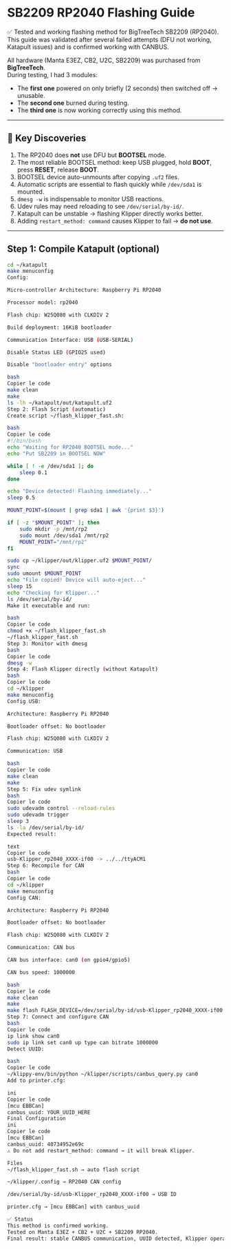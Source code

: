 # SB2209 RP2040 Flashing Guide

✅ Tested and working flashing method for BigTreeTech SB2209 (RP2040).  
This guide was validated after several failed attempts (DFU not working, Katapult issues) and is confirmed working with CANBUS.  

All hardware (Manta E3EZ, CB2, U2C, SB2209) was purchased from **BigTreeTech**.  
During testing, I had 3 modules:  
- The **first one** powered on only briefly (2 seconds) then switched off → unusable.  
- The **second one** burned during testing.  
- The **third one** is now working correctly using this method.  

---

## 🔑 Key Discoveries
1. The RP2040 does **not** use DFU but **BOOTSEL** mode.  
2. The most reliable BOOTSEL method: keep USB plugged, hold **BOOT**, press **RESET**, release **BOOT**.  
3. BOOTSEL device auto-unmounts after copying `.uf2` files.  
4. Automatic scripts are essential to flash quickly while `/dev/sda1` is mounted.  
5. `dmesg -w` is indispensable to monitor USB reactions.  
6. Udev rules may need reloading to see `/dev/serial/by-id/`.  
7. Katapult can be unstable → flashing Klipper directly works better.  
8. Adding `restart_method: command` causes Klipper to fail → **do not use**.  

---

## Step 1: Compile Katapult (optional)

```bash
cd ~/katapult
make menuconfig
Config:

Micro-controller Architecture: Raspberry Pi RP2040

Processor model: rp2040

Flash chip: W25Q080 with CLKDIV 2

Build deployment: 16KiB bootloader

Communication Interface: USB (USB-SERIAL)

Disable Status LED (GPIO25 used)

Disable "bootloader entry" options

bash
Copier le code
make clean
make
ls -lh ~/katapult/out/katapult.uf2
Step 2: Flash Script (automatic)
Create script ~/flash_klipper_fast.sh:

bash
Copier le code
#!/bin/bash
echo "Waiting for RP2040 BOOTSEL mode..."
echo "Put SB2209 in BOOTSEL NOW"

while [ ! -e /dev/sda1 ]; do
    sleep 0.1
done

echo "Device detected! Flashing immediately..."
sleep 0.5

MOUNT_POINT=$(mount | grep sda1 | awk '{print $3}')

if [ -z "$MOUNT_POINT" ]; then
    sudo mkdir -p /mnt/rp2
    sudo mount /dev/sda1 /mnt/rp2
    MOUNT_POINT="/mnt/rp2"
fi

sudo cp ~/klipper/out/klipper.uf2 $MOUNT_POINT/
sync
sudo umount $MOUNT_POINT
echo "File copied! Device will auto-eject..."
sleep 15
echo "Checking for Klipper..."
ls /dev/serial/by-id/
Make it executable and run:

bash
Copier le code
chmod +x ~/flash_klipper_fast.sh
~/flash_klipper_fast.sh
Step 3: Monitor with dmesg
bash
Copier le code
dmesg -w
Step 4: Flash Klipper directly (without Katapult)
bash
Copier le code
cd ~/klipper
make menuconfig
Config USB:

Architecture: Raspberry Pi RP2040

Bootloader offset: No bootloader

Flash chip: W25Q080 with CLKDIV 2

Communication: USB

bash
Copier le code
make clean
make
Step 5: Fix udev symlink
bash
Copier le code
sudo udevadm control --reload-rules
sudo udevadm trigger
sleep 3
ls -la /dev/serial/by-id/
Expected result:

text
Copier le code
usb-Klipper_rp2040_XXXX-if00 -> ../../ttyACM1
Step 6: Recompile for CAN
bash
Copier le code
cd ~/klipper
make menuconfig
Config CAN:

Architecture: Raspberry Pi RP2040

Bootloader offset: No bootloader

Flash chip: W25Q080 with CLKDIV 2

Communication: CAN bus

CAN bus interface: can0 (on gpio4/gpio5)

CAN bus speed: 1000000

bash
Copier le code
make clean
make
make flash FLASH_DEVICE=/dev/serial/by-id/usb-Klipper_rp2040_XXXX-if00
Step 7: Connect and configure CAN
bash
Copier le code
ip link show can0
sudo ip link set can0 up type can bitrate 1000000
Detect UUID:

bash
Copier le code
~/klippy-env/bin/python ~/klipper/scripts/canbus_query.py can0
Add to printer.cfg:

ini
Copier le code
[mcu EBBCan]
canbus_uuid: YOUR_UUID_HERE
Final Configuration
ini
Copier le code
[mcu EBBCan]
canbus_uuid: 40734952e69c
⚠️ Do not add restart_method: command → it will break Klipper.

Files
~/flash_klipper_fast.sh → auto flash script

~/klipper/.config → RP2040 CAN config

/dev/serial/by-id/usb-Klipper_rp2040_XXXX-if00 → USB ID

printer.cfg → [mcu EBBCan] with canbus_uuid

✅ Status
This method is confirmed working.
Tested on Manta E3EZ + CB2 + U2C + SB2209 RP2040.
Final result: stable CANBUS communication, UUID detected, Klipper operational.
